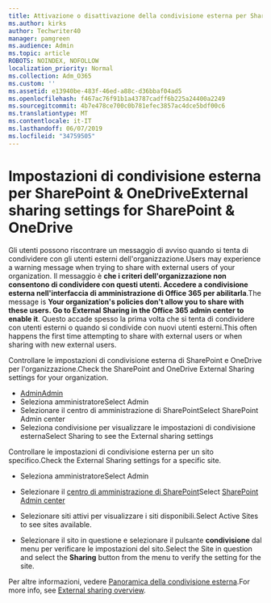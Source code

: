 ```yaml
---
title: Attivazione o disattivazione della condivisione esterna per SharePoint
ms.author: kirks
author: Techwriter40
manager: pamgreen
ms.audience: Admin
ms.topic: article
ROBOTS: NOINDEX, NOFOLLOW
localization_priority: Normal
ms.collection: Adm_O365
ms.custom: ''
ms.assetid: e13940be-483f-46ed-a88c-d36bbaf04ad5
ms.openlocfilehash: f467ac76f91b1a43787cadff6b225a24400a2249
ms.sourcegitcommit: 4b7e478ce700c0b781efec3857ac4dce5bdf00c6
ms.translationtype: MT
ms.contentlocale: it-IT
ms.lasthandoff: 06/07/2019
ms.locfileid: "34759505"
---
```

# <a name="external-sharing-settings-for-sharepoint--onedrive"></a><span data-ttu-id="07fdf-102">Impostazioni di condivisione esterna per SharePoint & OneDrive</span><span class="sxs-lookup"><span data-stu-id="07fdf-102">External sharing settings for SharePoint & OneDrive</span></span>

<span data-ttu-id="07fdf-103">Gli utenti possono riscontrare un messaggio di avviso quando si tenta di condividere con gli utenti esterni dell'organizzazione.</span><span class="sxs-lookup"><span data-stu-id="07fdf-103">Users may experience a warning message when trying to share with external users of your organization.</span></span> <span data-ttu-id="07fdf-104">Il messaggio è **che i criteri dell'organizzazione non consentono di condividere con questi utenti. Accedere a condivisione esterna nell'interfaccia di amministrazione di Office 365 per abilitarla**.</span><span class="sxs-lookup"><span data-stu-id="07fdf-104">The message is **Your organization's policies don't allow you to share with these users. Go to External Sharing in the Office 365 admin center to enable it**.</span></span> <span data-ttu-id="07fdf-105">Questo accade spesso la prima volta che si tenta di condividere con utenti esterni o quando si condivide con nuovi utenti esterni.</span><span class="sxs-lookup"><span data-stu-id="07fdf-105">This often happens the first time attempting to share with external users or when sharing with new external users.</span></span>

<span data-ttu-id="07fdf-106">Controllare le impostazioni di condivisione esterna di SharePoint e OneDrive per l'organizzazione.</span><span class="sxs-lookup"><span data-stu-id="07fdf-106">Check the SharePoint and OneDrive External Sharing settings for your organization.</span></span>

- [<span data-ttu-id="07fdf-107">Admin</span><span class="sxs-lookup"><span data-stu-id="07fdf-107">Admin</span></span>](https://admin.microsoft.com/AdminPortal/Home#/homepage">https://admin.microsoft.com/)
- <span data-ttu-id="07fdf-108">Seleziona amministratore</span><span class="sxs-lookup"><span data-stu-id="07fdf-108">Select Admin</span></span>
- <span data-ttu-id="07fdf-109">Selezionare il centro di amministrazione di SharePoint</span><span class="sxs-lookup"><span data-stu-id="07fdf-109">Select SharePoint Admin center</span></span>
- <span data-ttu-id="07fdf-110">Seleziona condivisione per visualizzare le impostazioni di condivisione esterna</span><span class="sxs-lookup"><span data-stu-id="07fdf-110">Select Sharing to see the External sharing settings</span></span>

<span data-ttu-id="07fdf-111">Controllare le impostazioni di condivisione esterna per un sito specifico.</span><span class="sxs-lookup"><span data-stu-id="07fdf-111">Check the External Sharing settings for a specific site.</span></span>

- <span data-ttu-id="07fdf-112">Seleziona amministratore</span><span class="sxs-lookup"><span data-stu-id="07fdf-112">Select Admin</span></span>

- <span data-ttu-id="07fdf-113">Selezionare il [centro di amministrazione di SharePoint](https://admin.microsoft.com/AdminPortal/Home#/homepage">https://admin.microsoft.com/)</span><span class="sxs-lookup"><span data-stu-id="07fdf-113">Select [SharePoint Admin center](https://admin.microsoft.com/AdminPortal/Home#/homepage">https://admin.microsoft.com/)</span></span>

- <span data-ttu-id="07fdf-114">Selezionare siti attivi per visualizzare i siti disponibili.</span><span class="sxs-lookup"><span data-stu-id="07fdf-114">Select Active Sites to see sites available.</span></span>
- <span data-ttu-id="07fdf-115">Selezionare il sito in questione e selezionare il pulsante **condivisione** dal menu per verificare le impostazioni del sito.</span><span class="sxs-lookup"><span data-stu-id="07fdf-115">Select the Site in question and select the **Sharing** button from the menu to verify the setting for the site.</span></span>

<span data-ttu-id="07fdf-116">Per altre informazioni, vedere [Panoramica della condivisione esterna](https://docs.microsoft.com/sharepoint/external-sharing-overview).</span><span class="sxs-lookup"><span data-stu-id="07fdf-116">For more info, see [External sharing overview](https://docs.microsoft.com/sharepoint/external-sharing-overview).</span></span>